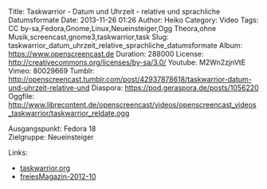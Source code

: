 Title: Taskwarrior - Datum und Uhrzeit - relative und sprachliche Datumsformate
Date: 2013-11-26 01:26
Author: Heiko
Category: Video
Tags: CC by-sa,Fedora,Gnome,Linux,Neueinsteiger,Ogg Theora,ohne Musik,screencast,gnome3,taskwarrior,task
Slug: taskwarrior_datum_uhrzeit_relative_sprachliche_datumsformate
Album: https://www.openscreencast.de
Duration: 288000
License: http://creativecommons.org/licenses/by-sa/3.0/
Youtube: M2Wn2zjnVtE
Vimeo: 80029669
Tumblr: http://openscreencast.tumblr.com/post/42937878618/taskwarrior-datum-und-uhrzeit-relative-und
Diaspora: https://pod.geraspora.de/posts/1056220
Oggfile: http://www.librecontent.de/openscreencast/videos/openscreencast_videos_taskwarrior/taskwarrior_reldate.ogg

Ausgangspunkt: Fedora 18  
Zielgruppe: Neueinsteiger  

Links:

  * [taskwarrior.org](http://taskwarrior.org/ "Link zu taskwarrior" )
  * [freiesMagazin-2012-10](http://www.freiesmagazin.de/freiesMagazin-2012-10 "Link zu freiesmagazin.de" )

